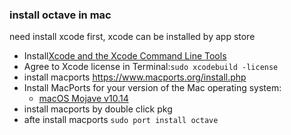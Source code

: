 ### install  octave in mac

need install xcode first, xcode can be installed by app store

- Install[Xcode and the Xcode Command Line Tools](https://guide.macports.org/#installing.xcode)
- Agree to Xcode license in Terminal:`sudo xcodebuild -license`
- install macports https://www.macports.org/install.php
- Install MacPorts for your version of the Mac operating system:
  - [macOS Mojave v10.14](https://distfiles.macports.org/MacPorts/MacPorts-2.5.4-10.14-Mojave.pkg)
- install macports by double click pkg
- afte install macports  `sudo port install octave`


